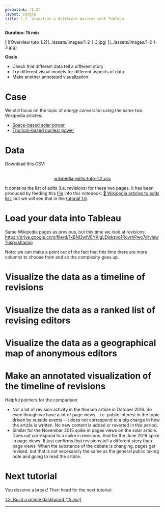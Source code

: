 ```yaml
---
permalink: /1.2/
layout: single
title: 1.2. Visualize a different dataset with Tableau
---
```


**Duration: 15 min**

[
	![Overview tuto 1.2](../assets/images/1-2 1-3.jpg)
](../assets/images/1-2 1-3.jpg)

**Goals**
* Check that different data tell a different story
* Try different visual models for different aspects of data
* Make another annotated visualization

# Case

We still focus on the topic of *energy conversion* using the same two Wikipedia articles:
* [Space-based solar power](https://en.wikipedia.org/wiki/Space-based_solar_power)
* [Thorium-based nuclear power](https://en.wikipedia.org/wiki/Thorium-based_nuclear_power)

# Data

Download this CSV:

<center><a href="../assets/data/1-2/wikipedia-edits-tuto-1.2.csv">
	<i class="fas fa-file-csv" style="font-size:5em"></i><br>
	wikipedia-edits-tuto-1.2.csv
</a><br></center>

It contains the list of edits (i.e. revisions) for these two pages. It has been produced by feeding this [<i class="fas fa-file-csv"></i> file](../assets/data/1-2/wikipedia-articles-tuto-1.2.csv) into this notebook: [🍹&nbsp;Wikipedia articles to edits list](https://colab.research.google.com/github/jacomyma/mapping-controversies/blob/main/notebooks/Wikipedia_articles_to_edits_list.ipynb), but we will see that in the [tutorial 1.6](../1.6/).

# Load your data into Tableau

Same Wikipedia pages as previous, but this time we look at revisions: https://drive.google.com/file/d/1kBNI3wiVEYKjgLDjxkzvo1RovrhPwo7d/view?usp=sharing

Note: we can make a point out of the fact that this time there are more columns to choose from and so the complexity goes up.

# Visualize the data as a timeline of revisions


# Visualize the data as a ranked list of revising editors 

# Visualize the data as a geographical map of anonymous editors

# Make an annotated visualization of the timeline of revisions

Helpful pointers for the comparison:
- Not a lot of revision activity in the thorium article in October 2016. So even though we have a lot of page views - i.e. public interest in the topic driven by outside events - it does not correspond to a big change in how the article is written. No new content is added or reverted in this period.
- Similar for the November 2015 spike in pages views on the solar article. Does not correspond to a spike in revisions. And for the June 2019 spike in page views. It just confirms that revisions tell a different story than page views.  When the substance of the debate is changing, pages get revised, but that is not necessarily the same as the general public taking note and going to read the article.

# Next tutorial

You deserve a break! Then head for the next tutorial:

[<i class="fas fa-forward"></i> 1.3. Build a simple dashboard *(15 min)*](../1.3/)

---

